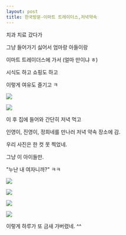 ```yaml
---
layout: post
title: 한국방문-이마트 트레이더스,저녁약속
---
```


치과 치료 갔다가

그냥 들어가기 싫어서 엄마랑 아들이랑

이마트 트레이더스에 가서 (얼마 만이냐 ㅎ)

시식도 하고 쇼핑도 하고

이렇게 여유도 즐기고 ㅋ

![](https://dl.dropboxusercontent.com/u/9792864/150526%20%EC%9D%B4%EB%A7%88%ED%8A%B8%20%ED%8A%B8%EB%A0%88%EC%9D%B4%EB%8D%94%EC%8A%A4/DSC03612.JPG)


![](https://dl.dropboxusercontent.com/u/9792864/150526%20%EC%9D%B4%EB%A7%88%ED%8A%B8%20%ED%8A%B8%EB%A0%88%EC%9D%B4%EB%8D%94%EC%8A%A4/DSC03613.JPG)


이 후 집에 들어와 간단히 저녁 먹고

인영이, 진영이, 정희네를 만나러 저녁 약속 장소에 감.

우리 사진은 한 컷 못 찍었네. 

그냥 이 아이들만.

"누난 내 여자니까?" ㅋㅋ

![](https://dl.dropboxusercontent.com/u/9792864/150526%20%EC%9D%B4%EB%A7%88%ED%8A%B8%20%ED%8A%B8%EB%A0%88%EC%9D%B4%EB%8D%94%EC%8A%A4/KakaoTalk_20150526_095148429.jpg)


![](https://dl.dropboxusercontent.com/u/9792864/150526%20%EC%9D%B4%EB%A7%88%ED%8A%B8%20%ED%8A%B8%EB%A0%88%EC%9D%B4%EB%8D%94%EC%8A%A4/KakaoTalk_20150526_095149641.jpg)


![](https://dl.dropboxusercontent.com/u/9792864/150526%20%EC%9D%B4%EB%A7%88%ED%8A%B8%20%ED%8A%B8%EB%A0%88%EC%9D%B4%EB%8D%94%EC%8A%A4/KakaoTalk_20150526_095149899.jpg)


![](https://dl.dropboxusercontent.com/u/9792864/150526%20%EC%9D%B4%EB%A7%88%ED%8A%B8%20%ED%8A%B8%EB%A0%88%EC%9D%B4%EB%8D%94%EC%8A%A4/KakaoTalk_20150526_095150142.jpg)


이렇게 하루가 또 금새 가버렸네. ^^